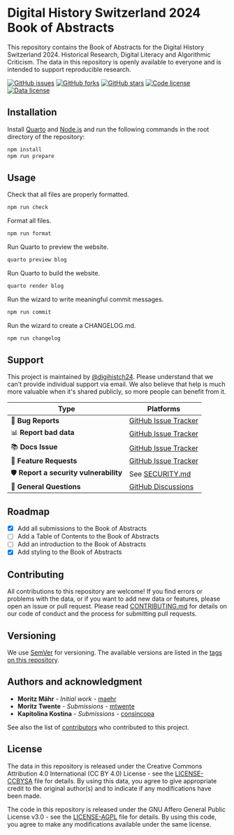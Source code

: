 # Digital History Switzerland 2024 Book of Abstracts

This repository contains the Book of Abstracts for the Digital History Switzerland 2024. Historical Research, Digital Literacy and Algorithmic Criticism. The data in this repository is openly available to everyone and is intended to support reproducible research.

[![GitHub issues](https://img.shields.io/github/issues/digihistch24/book-of-abstracts.svg)](https://github.com/digihistch24/book-of-abstracts/issues)
[![GitHub forks](https://img.shields.io/github/forks/digihistch24/book-of-abstracts.svg)](https://github.com/digihistch24/book-of-abstracts/network)
[![GitHub stars](https://img.shields.io/github/stars/digihistch24/book-of-abstracts.svg)](https://github.com/digihistch24/book-of-abstracts/stargazers)
[![Code license](https://img.shields.io/github/license/digihistch24/book-of-abstracts.svg)](https://github.com/digihistch24/book-of-abstracts/blob/main/LICENSE-AGPL.md)
[![Data license](https://img.shields.io/github/license/digihistch24/book-of-abstracts.svg)](https://github.com/digihistch24/book-of-abstracts/blob/main/LICENSE-CCBYSA.md)

<!-- [![DOI](https://zenodo.org/badge/ZENODO_RECORD.svg)](https://zenodo.org/badge/latestdoi/ZENODO_RECORD) -->

## Installation

Install [Quarto](https://quarto.org/) and [Node.js](https://nodejs.org/) and run the following commands in the root directory of the repository:

```bash
npm install
npm run prepare
```

## Usage

Check that all files are properly formatted.

```bash
npm run check
```

Format all files.

```bash
npm run format
```

Run Quarto to preview the website.

```bash
quarto preview blog
```

Run Quarto to build the website.

```bash
quarto render blog
```

Run the wizard to write meaningful commit messages.

```bash
npm run commit
```

Run the wizard to create a CHANGELOG.md.

```bash
npm run changelog
```

## Support

This project is maintained by [@digihistch24](https://github.com/digihistch24). Please understand that we can't provide individual support via email. We also believe that help is much more valuable when it's shared publicly, so more people can benefit from it.

| Type                                   | Platforms                                                                           |
| -------------------------------------- | ----------------------------------------------------------------------------------- |
| 🚨 **Bug Reports**                     | [GitHub Issue Tracker](https://github.com/digihistch24/book-of-abstracts/issues)    |
| 📊 **Report bad data**                 | [GitHub Issue Tracker](https://github.com/digihistch24/book-of-abstracts/issues)    |
| 📚 **Docs Issue**                      | [GitHub Issue Tracker](https://github.com/digihistch24/book-of-abstracts/issues)    |
| 🎁 **Feature Requests**                | [GitHub Issue Tracker](https://github.com/digihistch24/book-of-abstracts/issues)    |
| 🛡 **Report a security vulnerability** | See [SECURITY.md](SECURITY.md)                                                      |
| 💬 **General Questions**               | [GitHub Discussions](https://github.com/digihistch24/book-of-abstracts/discussions) |

## Roadmap

- [x] Add all submissions to the Book of Abstracts
- [ ] Add a Table of Contents to the Book of Abstracts
- [ ] Add an introduction to the Book of Abstracts
- [x] Add styling to the Book of Abstracts

## Contributing

All contributions to this repository are welcome! If you find errors or problems with the data, or if you want to add new data or features, please open an issue or pull request. Please read [CONTRIBUTING.md](CONTRIBUTING.md) for details on our code of conduct and the process for submitting pull requests.

## Versioning

We use [SemVer](http://semver.org/) for versioning. The available versions are listed in the [tags on this repository](https://github.com/digihistch24/book-of-abstracts/tags).

## Authors and acknowledgment

- **Moritz Mähr** - _Initial work_ - [maehr](https://github.com/maehr)
- **Moritz Twente** - _Submissions_ - [mtwente](https://github.com/mtwente)
- **Kapitolina Kostina** - _Submissions_ - [consincopa](https://github.com/consincopa)

See also the list of [contributors](https://github.com/digihistch24/book-of-abstracts/graphs/contributors) who contributed to this project.

## License

The data in this repository is released under the Creative Commons Attribution 4.0 International (CC BY 4.0) License - see the [LICENSE-CCBYSA](LICENSE-CCBYSA.md) file for details. By using this data, you agree to give appropriate credit to the original author(s) and to indicate if any modifications have been made.

The code in this repository is released under the GNU Affero General Public License v3.0 - see the [LICENSE-AGPL](LICENSE-AGPL.md) file for details. By using this code, you agree to make any modifications available under the same license.
